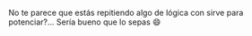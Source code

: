 No te parece que estás repitiendo algo de lógica con sirve para potenciar?... Sería bueno que lo sepas :smile: